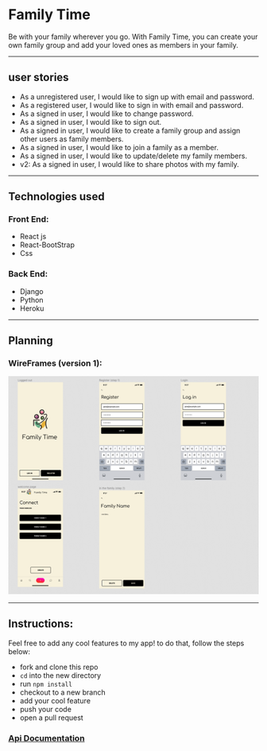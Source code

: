 # Family Time

Be with your family wherever you go. With Family Time, you can create your own family group and add your loved ones as members in your family.

---

## user stories

- As a unregistered user, I would like to sign up with email and password.
- As a registered user, I would like to sign in with email and password.
- As a signed in user, I would like to change password.
- As a signed in user, I would like to sign out.
- As a signed in user, I would like to create a family group and assign other users as family members.
- As a signed in user, I would like to join a family as a member.
- As a signed in user, I would like to update/delete my family members.
- v2: As a signed in user, I would like to share photos with my family.
---

## Technologies used

### Front End:

- React js
- React-BootStrap
- Css

### Back End:
- Django
- Python
- Heroku

---
## Planning

### WireFrames (version 1):
![version 1](/src/img/wireframe.png)

---
## Instructions:

Feel free to add any cool features to my app! to do that, follow the steps below:
- fork and clone this repo
- `cd` into the new directory
- run `npm install`
- checkout to a new branch
- add your cool feature
- push your code 
- open a pull request

### [Api Documentation](api.md)